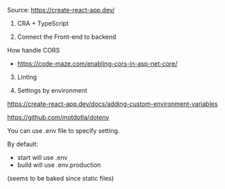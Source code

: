 Source: https://create-react-app.dev/

1. CRA + TypeScript

2. Connect the Front-end to backend

How handle CORS
- https://code-maze.com/enabling-cors-in-asp-net-core/ 


3. Linting

4. Settings by environment

https://create-react-app.dev/docs/adding-custom-environment-variables

https://github.com/motdotla/dotenv

You can use .env file to specify setting.

By default:
* start will use .env
* build will use .env.production

(seems to be baked since static files)
